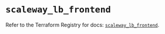 # `scaleway_lb_frontend`

Refer to the Terraform Registry for docs: [`scaleway_lb_frontend`](https://registry.terraform.io/providers/scaleway/scaleway/2.49.0/docs/resources/lb_frontend).
